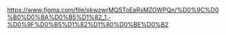 https://www.figma.com/file/xkwzwrMQSToEaRsMZOWPQn/%D0%9C%D0%B0%D0%BA%D0%B5%D1%82_1.-%D0%9F%D0%B5%D1%82%D1%80%D0%BE%D0%B2